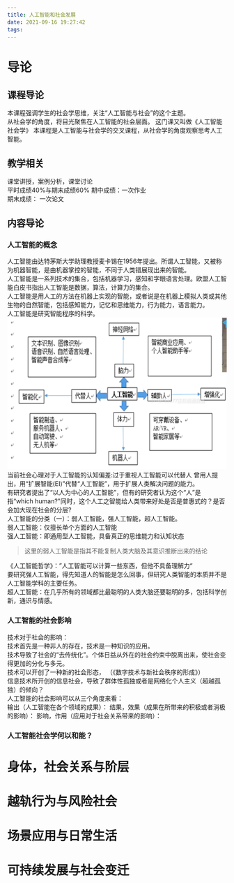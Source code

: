 ```yaml
---
title: 人工智能和社会发展
date: 2021-09-16 19:27:42
tags:
---
```


# 导论
## 课程导论
本课程强调学生的社会学思维，关注“人工智能与社会”的这个主题。  
从社会学的角度，将目光聚焦在人工智能的社会层面。 
这门课又叫做《人工智能社会学》
本课程是人工智能与社会学的交叉课程，从社会学的角度观察思考人工智能。   

## 教学相关
课堂讲授，案例分析，课堂讨论   
平时成绩40%与期末成绩60%
期中成绩：一次作业   
期末成绩： 一次论文   

## 内容导论
### 人工智能的概念
人工智能由达特茅斯大学助理教授麦卡锡在1956年提出。所谓人工智能，又被称为机器智能，是由机器掌控的智能，不同于人类错展现出来的智能。  
人工智能是一系列技术的集合，包括机器学习，感知和字眼语言处理。欧盟人工智能白皮书指出人工智能是数据，算法，计算力的集合。   
人工智能是用人工的方法在机器上实现的智能，或者说是在机器上模拟人类或其他生物的自然智能，包括感知能力，记忆和思维能力，行为能力，语言能力。  
人工智能是研究智能程序的科学。   
![人工智能的应用](../img/屏幕截图%202021-09-16%20195350.png)
当前社会心理对于人工智能的认知偏差:过于重视人工智能可以代替人
曾用人提出，用“扩展智能(EI)”代替“人工智能”，用于扩展人类解决问题的能力。   
有研究者提出了“以人为中心的人工智能”，但有的研究者认为这个“人”是指“which human?"同时，这个人工之智能给人类带来好处是否是普惠式的？是否
会加大现在社会的分层?   
人工智能的分类（一）：弱人工智能，强人工智能，超人工智能。   
弱人工智能：仅擅长单个方面的人工智能   
强人工智能：即通用型人工智能，具备真正的思维能力和认知状态   
>这里的弱人工智能是指其不能复制人类大脑及其意识推断出来的结论   

《人工智能哲学》：”人工智能可以计算一些东西，但他不具备理解力“   
要研究强人工智能，得先知道人的智能是怎么回事，但研究人类智能的本质并不是人工智能学科的主要任务。   
超人工智能：在几乎所有的领域都比最聪明的人类大脑还要聪明的多，包括科学创新，通识与情感。  

### 人工智能的社会影响
技术对于社会的影响：  
技术首先是一种非人的存在，技术是一种知识的应用。   
技术导致了社会的“去传统化”。个体日益从外在的社会约束中脱离出来，使社会变得更加的分化与多元。   
技术可以开创了一种新的社会形态， （《数字技术与新社会秩序的形成》）    
信息技术所开创的信息社会，导致了群体性孤独或者是网络化个人主义（超越孤独）的倾向？   
人工智能的社会影响可以从三个角度来看：   
输出（人工智能在各个领域的成果）：
结果，效果（成果在所带来的积极或者消极的影响）：
影响，作用（应用对于社会关系带来的影响）：





### 人工智能社会学何以和能？

# 身体，社会关系与阶层
# 越轨行为与风险社会
# 场景应用与日常生活
# 可持续发展与社会变迁

